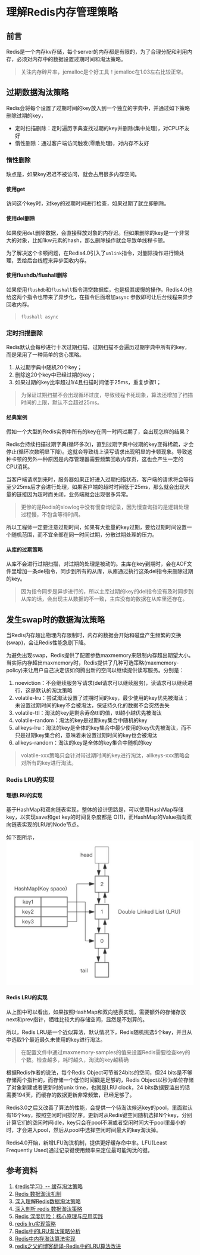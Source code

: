 # 理解Redis内存管理策略

## 前言
Redis是一个内存kv存储，每个server的内存都是有限的，为了合理分配和利用内存，必须对内存中的数据设置过期时间和淘汰策略。
> 关注内存碎片率，jemalloc是个好工具！jemalloc在1.03左右比较正常。

## 过期数据淘汰策略
Redis会将每个设置了过期时间的key放入到一个独立的字典中，并通过如下策略删除过期的key，
- 定时扫描删除：定时遍历字典查找过期的key并删除(集中处理)，对CPU不友好
- 惰性删除：通过客户端访问触发(零散处理)，对内存不友好

### 惰性删除
缺点是，如果key迟迟不被访问，就会占用很多内存空间。

#### 使用get
访问这个key时，对key的过期时间进行检查，如果过期了就立即删除。

#### 使用del删除
如果使用`del`删除数据，会直接释放对象的内存迟。但如果删除的key是一个非常大的对象，比如1kw元素的hash，那么删除操作就会导致单线程卡顿。

为了解决这个卡顿问题，在Redis4.0引入了`unlink`指令，对删除操作进行懒处理，丢给后台线程来异步回收内存。

#### 使用flushdb/flushall删除
如果使用`flushdb`和`flushall`指令清空数据库，也是极其缓慢的操作。Redis4.0也给这两个指令也带来了异步化，在指令后面增加`async` 参数即可让后台线程来异步回收内存。
> `flushall async`

### 定时扫描删除
Redis默认会每秒进行十次过期扫描，过期扫描不会遍历过期字典中所有的key，而是采用了一种简单的贪心策略。
1. 从过期字典中随机20个key；
1. 删除这20个key中已经过期的key；
1. 如果过期的key比率超过1/4且扫描时间低于25ms，重复步骤1；

> 为保证过期扫描不会出现循环过度，导致线程卡死现象，算法还增加了扫描时间的上限，默认不会超过25ms。

#### 经典案例
假如一个大型的Redis实例中所有的key在同一时间过期了，会出现怎样的结果？

Redis会持续扫描过期字典(循环多次)，直到过期字典中过期的key变得稀疏，才会停止(循环次数明显下降)。这就会导致线上读写请求出现明显的卡顿现象。导致这种卡顿的另外一种原因是内存管理器需要频繁回收内存页，这也会产生一定的CPU消耗。

当客户端请求到来时，服务器如果正好进入过期扫描状态，客户端的请求将会等待至少25ms后才会进行处理，如果客户端的超时时间低于25ms，那么就会出现大量的链接因为超时而关闭，业务端就会出现很多异常。
> 更惨的是Redis的slowlog中没有慢查询记录，因为慢查询指的是逻辑处理过程慢，不包含等待时间。

所以工程师一定要注意过期时间，如果有大批量的key过期，要给过期时间设置一个随机范围，而不宜全部在同一时间过期，分散过期处理的压力。

#### 从库的过期策略
从库不会进行过期扫描，对过期的处理是被动的。主库在key到期时，会在AOF文件里增加一条del指令，同步到所有的从库，从库通过执行这条del指令来删除过期的key。

> 因为指令同步是异步进行的，所以主库过期的key的del指令没有及时同步到从库的话，会出现主从数据的不一致，主库没有的数据在从库里还存在。

## 发生swap时的数据淘汰策略
当Redis内存超出物理内存限制时，内存的数据会开始和磁盘产生频繁的交换(swap)，会让Redis性能急剧下降。

为避免出现swap，Redis提供了配置参数maxmemory来限制内存超出期望大小。当实际内存超出maxmemory时，Redis提供了几种可选策略(maxmemory-policy)来让用户自己决定该如何腾出新的空间以继续提供读写服务。分别是：
1. noeviction：不会继续服务写请求(del请求可以继续服务)，读请求可以继续进行，这是默认的淘汰策略
1. volatile-lru：尝试淘汰设置了过期时间的key，最少使用的key优先被淘汰；未设置过期时间的key不会被淘汰，保证持久化的数据不会突然丢失
1. volatile-ttl：淘汰的key是剩余寿命ttl的值，ttl越小越优先被淘汰
1. volatile-random：淘汰的key是过期key集合中随机的key
1. allkeys-lru：淘汰的key是全体的key集合中最少使用的key优先被淘汰，而不只是过期key集合的，意味着未设置过期时间的key也会被淘汰
1. allkeys-random：淘汰的key是全体的key集合中随机的key

> volatile-xxx策略只会针对带过期时间的key进行淘汰，allkeys-xxx策略会对所有的key进行淘汰。

### Redis LRU的实现

#### 理想LRU的实现
基于HashMap和双向链表实现，整体的设计思路是，可以使用HashMap存储key，以实现save和get key的时间复杂度都是 O(1)，而HashMap的Value指向双向链表实现的LRU的Node节点。  

如下图所示，  
![IMAGE](resources/111AE7A68AF7F326E7A7C099A48FB7B0.jpg)

#### Redis LRU的实现
从上图中可以看出，如果按照HashMap和双向链表实现，需要额外的存储存放next和prev指针，牺牲比较大的存储空间，显然是不划算的。

所以，Redis LRU是一个近似算法，默认情况下，Redis随机挑选5个key，并且从中选取1个最近最久未使用的key进行淘汰。
> 在配置文件中通过maxmemory-samples的值来设置Redis需要检查key的个数。检查越多，耗时越久，淘汰的key越精确

根据Redis作者的说法，每个Redis Object可节省24bits的空间，但24 bits是不够存储两个指针的，而存储一个低位时间戳是足够的，Redis Object以秒为单位存储了对象新建或者更新时的unix time，也就是LRU clock，24 bits数据要溢出的话需要194天，而缓存的数据更新非常频繁，已经足够了。  

Redis3.0之后又改善了算法的性能，会提供一个待淘汰候选key的pool，里面默认有16个key，按照空闲时间排好序。更新时从Redis键空间随机选择N个key，分别计算它们的空闲时间idle，key只会在pool不满或者空闲时间大于pool里最小的时，才会进入pool，然后从pool中选择空闲时间最大的key淘汰掉。  

Redis4.0开始，新增LFU淘汰机制，提供更好缓存命中率。LFU(Least Frequently Used)通过记录键使用频率来定位最可能淘汰的键。

## 参考资料
1. [《redis学习》-- 缓存淘汰策略](https://blog.csdn.net/lizhi_java/article/details/68953179)
1. [Redis 数据淘汰机制](https://wiki.jikexueyuan.com/project/redis/data-elimination-mechanism.html)
1. [深入理解Redis数据淘汰策略](http://www.voidcn.com/article/p-rwzhvqnb-bah.html)
1. [深入剖析 redis 数据淘汰策略](http://www.voidcn.com/article/p-adxbhbxv-bmq.html)
2. [Redis 深度历险：核心原理与应用实践](https://juejin.im/book/5afc2e5f6fb9a07a9b362527)
3. [redis lru实现策略](http://blog.chinaunix.net/uid-20708886-id-5753422.html)
4. [Redis中的LRU淘汰策略分析](https://www.cnblogs.com/linxiyue/p/10945216.html)
5. [Redis中内存淘汰算法实现](http://fivezh.github.io/2019/01/10/Redis-LRU-algorithm/)
6. [redis之父的博客翻译-Redis中的LRU算法改进](https://blog.csdn.net/qq_35440678/article/details/53453107)